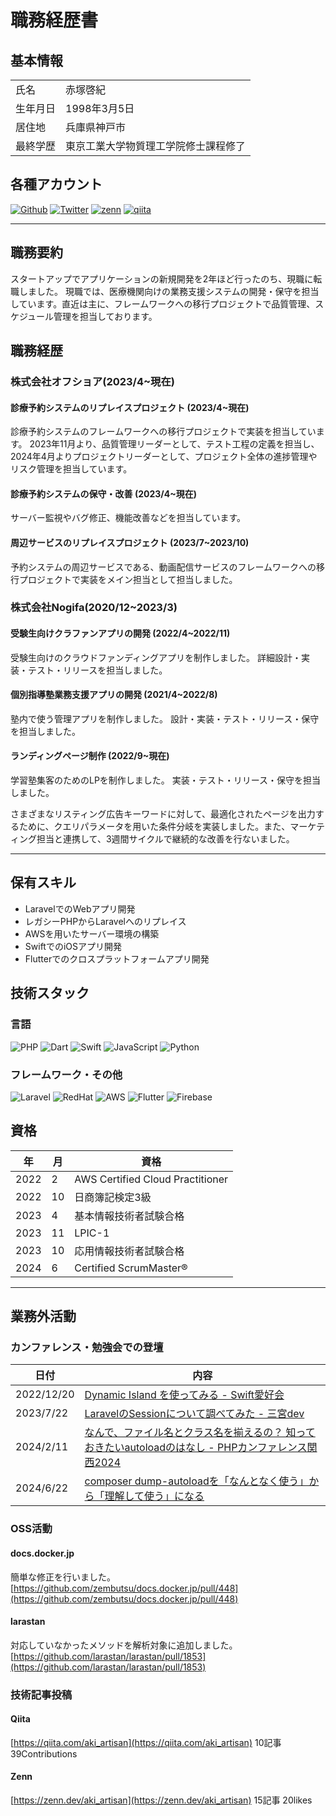 # 職務経歴書

## 基本情報

<table>
  <tr>
    <td>氏名</td>
    <td>赤塚啓紀</td>
  </tr>
  <tr>
    <td>生年月日</td>
    <td>1998年3月5日</td>
  </tr>
  <tr>
    <td>居住地</td>
    <td>兵庫県神戸市</td>
  </tr>
  <tr>
    <td>最終学歴</td>
    <td>東京工業大学物質理工学院修士課程修了</td>
  </tr>
</table>

## 各種アカウント
<p>
<a href="https://github.com/akinoriakatsuka" target="_blank"><img alt="Github" src="https://img.shields.io/badge/akinoriakatsuka-%2312100E.svg?&style=flat-square&logo=Github&logoColor=white" /></a>
<a href="https://twitter.com/aki_artisan" target="_blank"><img alt="Twitter" src="https://img.shields.io/badge/@aki_artisan-%231DA1F2.svg?&style=flat-square&logo=twitter&logoColor=white" /></a>
<a href="https://zenn.dev/aki_artisan" target="_blank"><img alt="zenn" src="https://img.shields.io/badge/@aki_artisan-%231DA1F2.svg?&style=flat-square&logo=zenn&logoColor=white" /></a>
<a href="https://qiita.com/aki_artisan" target="_blank"><img alt="qiita" src="https://img.shields.io/badge/@aki_artisan-%255C500.svg?&style=flat-square&logo=qiita&logoColor=white" /></a>
</p>

---

## 職務要約

スタートアップでアプリケーションの新規開発を2年ほど行ったのち、現職に転職しました。
現職では、医療機関向けの業務支援システムの開発・保守を担当しています。直近は主に、フレームワークへの移行プロジェクトで品質管理、スケジュール管理を担当しております。

## 職務経歴

### 株式会社オフショア(2023/4~現在)

#### 診療予約システムのリプレイスプロジェクト (2023/4~現在)
診療予約システムのフレームワークへの移行プロジェクトで実装を担当しています。
2023年11月より、品質管理リーダーとして、テスト工程の定義を担当し、2024年4月よりプロジェクトリーダーとして、プロジェクト全体の進捗管理やリスク管理を担当しています。

#### 診療予約システムの保守・改善 (2023/4~現在)
サーバー監視やバグ修正、機能改善などを担当しています。

#### 周辺サービスのリプレイスプロジェクト (2023/7~2023/10)
予約システムの周辺サービスである、動画配信サービスのフレームワークへの移行プロジェクトで実装をメイン担当として担当しました。

### 株式会社Nogifa(2020/12~2023/3)

#### 受験生向けクラファンアプリの開発 (2022/4~2022/11)
受験生向けのクラウドファンディングアプリを制作しました。
詳細設計・実装・テスト・リリースを担当しました。

#### 個別指導塾業務支援アプリの開発 (2021/4~2022/8)
塾内で使う管理アプリを制作しました。
設計・実装・テスト・リリース・保守を担当しました。

#### ランディングページ制作 (2022/9~現在)
学習塾集客のためのLPを制作しました。
実装・テスト・リリース・保守を担当しました。

さまざまなリスティング広告キーワードに対して、最適化されたページを出力するために、クエリパラメータを用いた条件分岐を実装しました。また、マーケティング担当と連携して、3週間サイクルで継続的な改善を行ないました。

--- 

## 保有スキル

- LaravelでのWebアプリ開発
- レガシーPHPからLaravelへのリプレイス
- AWSを用いたサーバー環境の構築
- SwiftでのiOSアプリ開発
- Flutterでのクロスプラットフォームアプリ開発

## 技術スタック

### 言語
<p>
  <img alt="PHP" src="https://img.shields.io/badge/-PHP-777BB4?style=flat-square&logo=php&logoColor=white" />
  <img alt="Dart" src="https://img.shields.io/badge/-Dart-0175C2?style=flat-square&logo=Dart&logoColor=white" />
  <img alt="Swift" src="https://img.shields.io/badge/-Swift-F05138?style=flat-square&logo=swift&logoColor=white" />
  <img alt="JavaScript" src="https://img.shields.io/badge/-JavaScript-F7DF1E?style=flat-square&logo=JavaScript&logoColor=white" />
  <img alt="Python" src="https://img.shields.io/badge/-Python-3776AB?style=flat-square&logo=Python&logoColor=white" />
</p>

### フレームワーク・その他
<p>
  <img alt="Laravel" src="https://img.shields.io/badge/-Laravel-FF2D20?style=flat-square&logo=Laravel&logoColor=white" />
  <img alt="RedHat" src="https://img.shields.io/badge/-RedHat-EE0000.svg?logo=red-hat&style=flat-square">
  <img alt="AWS" src="https://img.shields.io/badge/-AWS-232F3E?style=flat-square&logo=amazonaws&logoColor=white" />

  <img alt="Flutter" src="https://img.shields.io/badge/-Flutter-02569B?style=flat-square&logo=Flutter&logoColor=white" />
  <img alt="Firebase" src="https://img.shields.io/badge/-Firebase-FFCA28?style=flat-square&logo=Firebase&logoColor=white" />
</p>

## 資格

| 年   | 月 | 資格                             |
| ---- | -- | -------------------------------- |
| 2022 | 2  | AWS Certified Cloud Practitioner |
| 2022 | 10 | 日商簿記検定3級                  |
| 2023 | 4  | 基本情報技術者試験合格           |
| 2023 | 11 | LPIC-1                           |
| 2023 | 10 | 応用情報技術者試験合格           |
| 2024 | 6 | Certified ScrumMaster®            |

---


## 業務外活動

### カンファレンス・勉強会での登壇

| 日付       | 内容 |
| ---------- | ----------------- |
| 2022/12/20 | [ Dynamic Island を使ってみる - Swift愛好会](https://docs.google.com/presentation/d/1P0x5YsXMuMsvAdo6E2IUGlcMAokrUtVb61CQuNJt6ts/edit#slide=id.p) |
| 2023/7/22 | [LaravelのSessionについて調べてみた - 三宮dev](https://docs.google.com/presentation/d/1RZVyitetsCygz6OtY6VgOv_uwqMe_mteRoGphzYbNYM/edit#slide=id.p) |
| 2024/2/11 | [なんで、ファイル名とクラス名を揃えるの？ 知っておきたいautoloadのはなし - PHPカンファレンス関西2024](https://fortee.jp/phpcon-kansai2024/proposal/06582204-df2a-4af5-b301-4d394e064b0f) |
| 2024/6/22 | [composer dump-autoloadを「なんとなく使う」から「理解して使う」になる](https://fortee.jp/phpcon-fukuoka-2024/proposal/a1d15935-6af2-4366-885b-7c31d2ead5c6) |

### OSS活動

#### docs.docker.jp
簡単な修正を行いました。
[https://github.com/zembutsu/docs.docker.jp/pull/448](https://github.com/zembutsu/docs.docker.jp/pull/448)

#### larastan
対応していなかったメソッドを解析対象に追加しました。
[https://github.com/larastan/larastan/pull/1853](https://github.com/larastan/larastan/pull/1853)

### 技術記事投稿

#### Qiita
[https://qiita.com/aki_artisan](https://qiita.com/aki_artisan)
10記事 39Contributions

#### Zenn
[https://zenn.dev/aki_artisan](https://zenn.dev/aki_artisan)
15記事 20likes